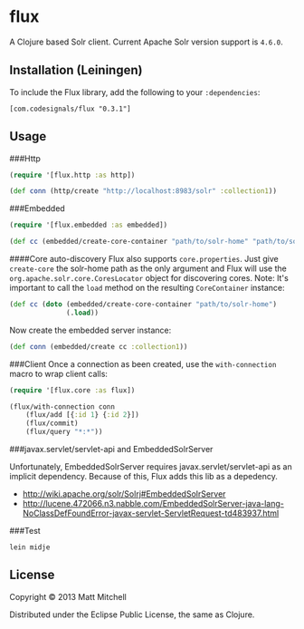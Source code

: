 # flux

A Clojure based Solr client. Current Apache Solr version support is `4.6.0`.

## Installation (Leiningen)

To include the Flux library, add the following to your `:dependencies`:

    [com.codesignals/flux "0.3.1"]

## Usage

###Http

```clojure
(require '[flux.http :as http])

(def conn (http/create "http://localhost:8983/solr" :collection1))
```

###Embedded

```clojure
(require '[flux.embedded :as embedded])

(def cc (embedded/create-core-container "path/to/solr-home" "path/to/solr.xml"))
```

####Core auto-discovery
Flux also supports `core.properties`. Just give `create-core` the solr-home path as the only argument and Flux will use the `org.apache.solr.core.CoresLocator` object for discovering cores.
Note: It's important to call the `load` method on the resulting `CoreContainer` instance:

```clojure
(def cc (doto (embedded/create-core-container "path/to/solr-home")
              (.load))
```

Now create the embedded server instance:

```clojure
(def conn (embedded/create cc :collection1))
```

###Client
Once a connection as been created, use the `with-connection` macro to wrap client calls:

```clojure
(require '[flux.core :as flux])

(flux/with-connection conn
    (flux/add [{:id 1} {:id 2}])
    (flux/commit)
	(flux/query "*:*"))
```

###javax.servlet/servlet-api and EmbeddedSolrServer

Unfortunately, EmbeddedSolrServer requires javax.servlet/servlet-api as an implicit dependency. Because of this, Flux adds this lib as a depedency.

  * http://wiki.apache.org/solr/Solrj#EmbeddedSolrServer
  * http://lucene.472066.n3.nabble.com/EmbeddedSolrServer-java-lang-NoClassDefFoundError-javax-servlet-ServletRequest-td483937.html

###Test
```shell
lein midje
```

## License

Copyright © 2013 Matt Mitchell

Distributed under the Eclipse Public License, the same as Clojure.
